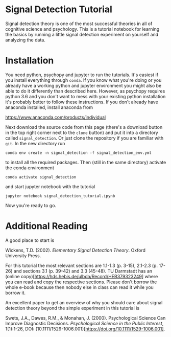 # Signal Detection Tutorial

Signal detection theory is one of the most successful theories in all of cognitive science and psychology. This is a tutorial notebook for learning the basics by running a little signal detection experiment on yourself and analyzing the data.

# Installation

You need python, psychopy and jupyter to run the tutorials. It's easiest if you install everything through `conda`. If you know what you're doing or you already have a working python and jupyter environment you might also be able to do it differently than described here. However, as psychopy requires python 3.6 and you don't want to mess with your existing python installation it's probably better to follow these instructions. If you don't already have anaconda installed, install anaconda from

https://www.anaconda.com/products/individual

Next download the source code from this page (there's a download button in the top right corner next to the `clone` button) and put it into a directory called `signal_detection`. Or just clone the repository if you are familiar with `git`. In the new directory run

```
conda env create -n signal_detection -f signal_detection_env.yml
```

to install all the required packages. Then (still in the same directory) activate the conda environment

```
conda activate signal_detection
```

and start jupyter notebook with the tutorial

```
jupyter notebook signal_detection_tutorial.ipynb
```

Now you're ready to go.

# Additional Reading

A good place to start is

Wickens, T.D. (2002). *Elementary Signal Detection Theory*. Oxford University Press.  

For this tutorial the most relevant sections are 1.1-1.3 (p. 3-15), 2.1-2.3 (p. 17-26) and sections 3.1 (p. 39-42) and 3.3 (45-48). TU Darmstadt has an (online copy)[https://hds.hebis.de/ulbda/Record/HEB379323249] where you can read and copy the respective sections. Please don't borrow the whole e-book because then nobody else in class can read it while you borrow it.

An excellent paper to get an overview of why you should care about signal detection theory beyond the simple experiment in this tutorial is

Swets, J.A., Dawes, R.M., & Monahan, J. (2000). Psychological Science Can Improve Diagnostic Decisions. *Psychological Science in the Public Interest*, 1(1):1-26, DOI: (10.1111/1529-1006.001)[https://doi.org/10.1111/1529-1006.001]. 
